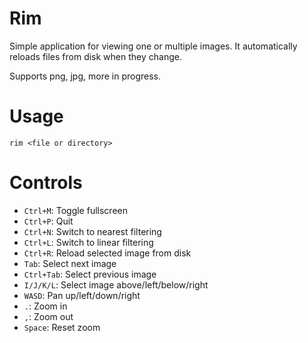 # Rim
Simple application for viewing one or multiple images.
It automatically reloads files from disk when they change.

Supports png, jpg, more in progress.

# Usage
`rim <file or directory>`

# Controls
- `Ctrl+M`: Toggle fullscreen
- `Ctrl+P`: Quit
- `Ctrl+N`: Switch to nearest filtering
- `Ctrl+L`: Switch to linear filtering
- `Ctrl+R`: Reload selected image from disk
- `Tab`: Select next image
- `Ctrl+Tab`: Select previous image
- `I/J/K/L`: Select image above/left/below/right
- `WASD`: Pan up/left/down/right
- `.`: Zoom in
- `,`: Zoom out
- `Space`: Reset zoom